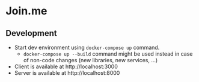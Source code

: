 # Join.me

## Development

* Start dev environment using `docker-compose up` command.
  *  `docker-compose up --build` command might be used instead in case of non-code changes (new libraries, new services, ...)
* Client is available at http://localhost:3000
* Server is available at http://localhost:8000
